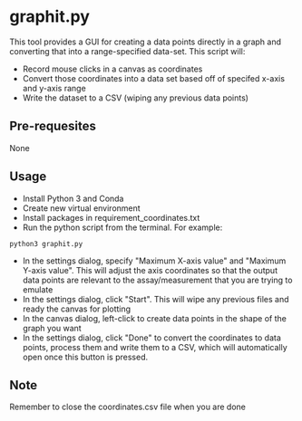 # graphit.py

This tool provides a GUI for creating a data points directly in a graph and converting that into a range-specified data-set. This script will:
* Record mouse clicks in a canvas as coordinates
* Convert those coordinates into a data set based off of specifed x-axis and y-axis range
* Write the dataset to a CSV (wiping any previous data points)

## Pre-requesites
None

## Usage
* Install Python 3 and Conda
* Create new virtual environment
* Install packages in requirement_coordinates.txt
*  Run the python script from the terminal. For example:
```
python3 graphit.py
```
* In the settings dialog, specify "Maximum X-axis value" and "Maximum Y-axis value". This will adjust the axis coordinates so that the output data points are relevant to the assay/measurement that you are trying to emulate
* In the settings dialog, click "Start". This will wipe any previous files and ready the canvas for plotting
* In the canvas dialog, left-click to create data points in the shape of the graph you want
* In the settings dialog, click "Done" to convert the coordinates to data points, process them and write them to a CSV, which will automatically open once this button is pressed. 

## Note
Remember to close the coordinates.csv file when you are done
